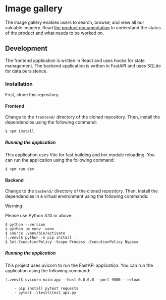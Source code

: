 # Image gallery

The image gallery enables users to search, browse, and view all our valuable imagery. Read [the product documentation](./docs/README.md) to understand the status of the product and what needs to be worked on.

## Development

The frontend application is written in React and uses hooks for state management.
The backend application is written in FastAPI and uses SQLite for data persistence.

### Installation

First, clone this repository.

#### Frontend

Change to the `frontend/` directory of the cloned repository. Then, install the dependencies using the following command:

```shell
$ npm install
```

##### Running the application

This application uses Vite for fast building and hot module reloading. You can run the application using the following command:

```shell
$ npm run dev
```

#### Backend

Change to the `backend/` directory of the cloned repository. Then, install the dependencies in a virtual environment using the following commands:

> [!WARNING]
>
> Please use Python 3.10 or above.

```shell
$ python --version
$ python -m venv .venv
$ source .venv/bin/activate
(.venv)$ python -m pip install .
$ Set-ExecutionPolicy -Scope Process -ExecutionPolicy Bypass
```

##### Running the application

This project uses uvicorn to run the FastAPI application. You can run the application using the following command:

```shell
(.venv)$ uvicorn main:app --host 0.0.0.0 --port 9000 --reload
```

``` to test:
    - pip install pytest requests
    - pytest .\tests\test_api.py
